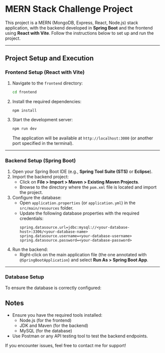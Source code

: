 # MERN Stack Challenge Project

This project is a MERN (MongoDB, Express, React, Node.js) stack application, with the backend developed in **Spring Boot** and the frontend using **React with Vite**. Follow the instructions below to set up and run the project.

---

## Project Setup and Execution

### **Frontend Setup (React with Vite)**

1. Navigate to the `frontend` directory:
   ```bash
   cd frontend
   ```

2. Install the required dependencies:
   ```bash
   npm install
   ```

3. Start the development server:
   ```bash
   npm run dev
   ```

   The application will be available at `http://localhost:3000` (or another port specified in the terminal).

---

### **Backend Setup (Spring Boot)**

1. Open your Spring Boot IDE (e.g., **Spring Tool Suite (STS)** or **Eclipse**).
2. Import the backend project:
   - Click on **File > Import > Maven > Existing Maven Projects**.
   - Browse to the directory where the `pom.xml` file is located and import the project.
3. Configure the database:
   - Open `application.properties` (or `application.yml`) in the `src/main/resources` folder.
   - Update the following database properties with the required credentials:
     ```properties
     spring.datasource.url=jdbc:mysql://<your-database-host>:3306/<your-database-name>
     spring.datasource.username=<your-database-username>
     spring.datasource.password=<your-database-password>
     ```
4. Run the backend:
   - Right-click on the main application file (the one annotated with `@SpringBootApplication`) and select **Run As > Spring Boot App**.

---

### **Database Setup**

To ensure the database is correctly configured:



## Notes

- Ensure you have the required tools installed:
  - Node.js (for the frontend)
  - JDK and Maven (for the backend)
  - MySQL (for the database)
- Use Postman or any API testing tool to test the backend endpoints.

If you encounter issues, feel free to contact me for support!
